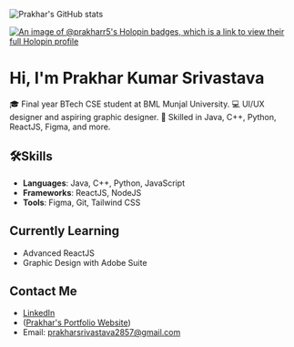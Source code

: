 

![Prakhar's GitHub stats](https://github-readme-stats.vercel.app/api?username=prakharr5&show_icons=true&theme=radical)

[![An image of @prakharr5's Holopin badges, which is a link to view their full Holopin profile](https://holopin.me/prakharr5)](https://holopin.io/@prakharr5)

# Hi, I'm Prakhar Kumar Srivastava

🎓 Final year BTech CSE student at BML Munjal University.
💻 UI/UX designer and aspiring graphic designer.
🔧 Skilled in Java, C++, Python, ReactJS, Figma, and more.

## 🛠Skills
- **Languages**: Java, C++, Python, JavaScript
- **Frameworks**: ReactJS, NodeJS
- **Tools**: Figma, Git, Tailwind CSS

## Currently Learning
- Advanced ReactJS
- Graphic Design with Adobe Suite

## Contact Me
- [LinkedIn](linkedin.com/in/prakhar5)
- ([Prakhar's Portfolio Website](https://prakharsrivastava.netlify.app/))
- Email: prakharsrivastava2857@gmail.com


<!--
**prakharr5/prakharr5** is a ✨ _special_ ✨ repository because its `README.md` (this file) appears on your GitHub profile.

Here are some ideas to get you started:

- 🔭 I’m currently working on ...
- 🌱 I’m currently learning ...
- 👯 I’m looking to collaborate on ...
- 🤔 I’m looking for help with ...
- 💬 Ask me about ...
- 📫 How to reach me: ...
- 😄 Pronouns: ...
- ⚡ Fun fact: ...
-->
